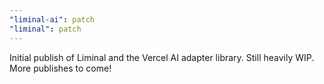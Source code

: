 ```yaml
---
"liminal-ai": patch
"liminal": patch
---
```


Initial publish of Liminal and the Vercel AI adapter library. Still heavily WIP.
More publishes to come!

